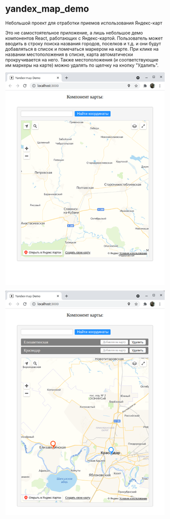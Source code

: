 # yandex_map_demo
Небольшой проект для отработки приемов использования Яндекс-карт

Это не самостоятельное приложение, а лишь небольшое демо компонентов React, работающих с Яндекс-картой. Пользователь может вводить в строку поиска названия городов, поселков и т.д. и они будут добавляться в список и помечаться маркером на карте. При клике на названии местоположения в списке, карта автоматически прокручивается на него. Также местоположения (и соответствующие им маркеры на карте) можно удалять по щелчку на кнопку "Удалить".


![screenshot](screenshots/screen1.png)

![screenshot](screenshots/screen2.png)
